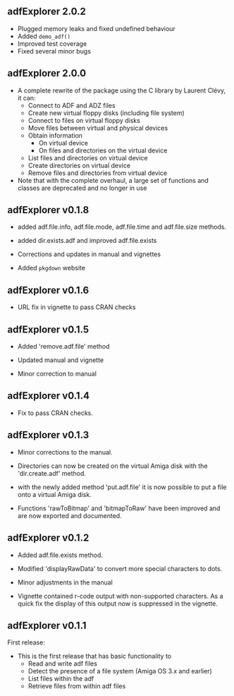 adfExplorer 2.0.2
-------------

  * Plugged memory leaks and fixed undefined behaviour
  * Added `demo_adf()`
  * Improved test coverage
  * Fixed several minor bugs

adfExplorer 2.0.0
-------------

  * A complete rewrite of the package using the
    C library by Laurent Clévy, it can:
    * Connect to ADF and ADZ files
    * Create new virtual floppy disks (including file system)
    * Connect to files on virtual floppy disks
    * Move files between virtual and physical devices
    * Obtain information
      * On virtual device
      * On files and directories on the virtual device
    * List files and directories on virtual device
    * Create directories on virtual device
    * Remove files and directories from virtual device
  * Note that with the complete overhaul, a large set
    of functions and classes are deprecated and no longer in use

adfExplorer v0.1.8
-------------

 * added adf.file.info, adf.file.mode, adf.file.time
   and adf.file.size methods.

 * added dir.exists.adf and improved adf.file.exists
 
 * Corrections and updates in manual and vignettes
 
 * Added `pkgdown` website

adfExplorer v0.1.6
-------------

 * URL fix in vignette to pass CRAN checks

adfExplorer v0.1.5
-------------

 * Added 'remove.adf.file' method

 * Updated manual and vignette

 * Minor correction to manual

adfExplorer v0.1.4
-------------

 * Fix to pass CRAN checks.

adfExplorer v0.1.3
-------------

 * Minor corrections to the manual.

 * Directories can now be created on the virtual Amiga
   disk with the 'dir.create.adf' method.

 * with the newly added method 'put.adf.file' it is now
   possible to put a file onto a virtual Amiga disk.

 * Functions 'rawToBitmap' and 'bitmapToRaw' have been
   improved and are now exported and documented.

adfExplorer v0.1.2
-------------

 * Added adf.file.exists method.
 
 * Modified 'displayRawData' to convert more special
   characters to dots.

 * Minor adjustments in the manual

 * Vignette contained r-code output with non-supported
   characters. As a quick fix the display of this output
   now is suppressed in the vignette.

adfExplorer v0.1.1
-------------

First release:

 * This is the first release that has basic functionality to
   - Read and write adf files
   - Detect the presence of a file system (Amiga OS 3.x and earlier)
   - List files within the adf
   - Retrieve files from within adf files